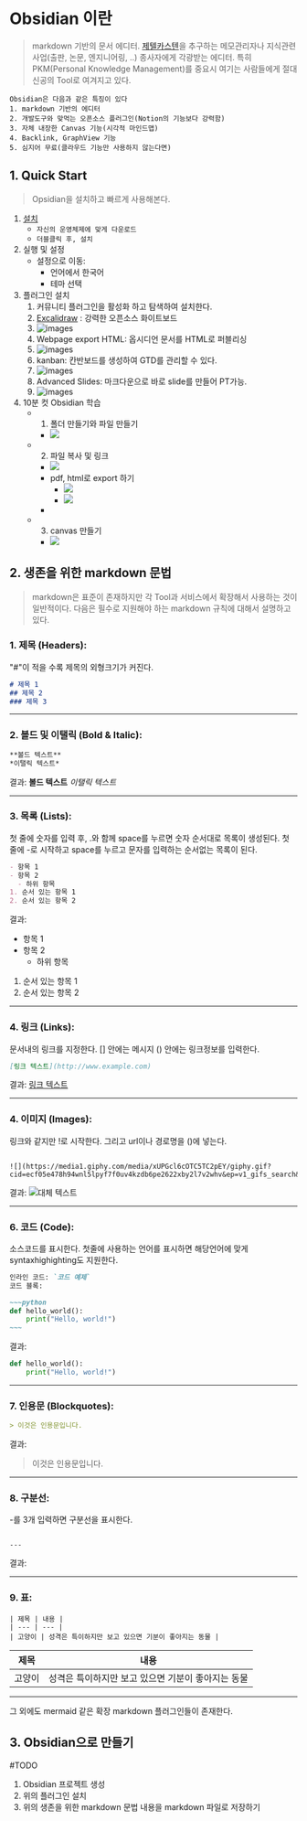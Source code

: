 # Obsidian 이란
> markdown 기반의 문서 에디터.  [제텔카스텐](https://www.google.com/search?q=%EC%A0%9C%ED%85%94%EC%B9%B4%EC%8A%A4%ED%85%90)을 추구하는 메모관리자나 지식관련사업(출판, 논문, 엔지니어링, ..) 종사자에게 각광받는 에디터. 특히 PKM(Personal Knowledge Management)를 중요시 여기는 사람들에게 절대신공의 Tool로 여겨지고 있다. 


~~~
Obsidian은 다음과 같은 특징이 있다 
1. markdown 기반의 에디터
2. 개발도구와 맞먹는 오픈소스 플러그인(Notion의 기능보다 강력함)
3. 자체 내장한 Canvas 기능(시각적 마인드맵) 
4. Backlink, GraphView 기능
5. 심지어 무료(클라우드 기능만 사용하지 않는다면)
~~~

## 1. Quick Start 
> Opsidian을 설치하고 빠르게 사용해본다. 

 1. [설치](https://obsidian.md/download)
    - `자신의 운영체제에 맞게 다운로드` 
    - `더블클릭 후, 설치` 
 2. 실행 및 설정
    - 설정으로 이동: 
	    - 언어에서 한국어
	    - 테마 선택
 3.  플러그인 설치
	 1. 커뮤니티 플러그인을 활성화 하고 탐색하여 설치한다. 
	 2. [Excalidraw](https://vintageappmaker.tistory.com/539) : 강력한 오픈소스 화이트보드 
	 3. ![images](images/obsidianpligin_0.jpg)
	 5. Webpage export HTML: 옵시디언 문서를 HTML로 퍼블리싱 
	 6. ![images](images/obsidianpligin_1.jpg)
	 7. kanban: 칸반보드를 생성하여 GTD를 관리할 수 있다. 
	 8. ![images](images/obsidianpligin_2.jpg)
	 9. Advanced Slides: 마크다운으로 바로 slide를 만들어 PT가능. 
	 10. ![images](images/obsidianpligin_3.jpg)
 4. 10분 컷 Obsidian 학습  
    - 1. 폴더 만들기와 파일 만들기
	    - ![](images/obsidian_2.gif)
    - 2. 파일 복사 및 링크
	    - ![](images/obsidian_3.gif)
	    - pdf, html로 export 하기
		    - ![](images/obsidian_4.jpg)
		    - ![](images/obsidian_5.jpg)
	    - 
    - 3. canvas 만들기
	    - ![](images/obsidian_6.gif)



## 2. 생존을 위한 markdown 문법
> markdown은 표준이 존재하지만 각 Tool과 서비스에서 확장해서 사용하는 것이 일반적이다. 다음은 필수로 지원해야 하는 markdown 규칙에 대해서 설명하고 있다. 

### 1. **제목 (Headers):** 

"#"이 적을 수록 제목의 외형크기가 커진다.
```markdown
# 제목 1
## 제목 2
### 제목 3
```

---

### 2. **볼드 및 이탤릭 (Bold & Italic):** 

```markdown
**볼드 텍스트**
*이탤릭 텍스트*
```
결과:
**볼드 텍스트** 
*이탤릭 텍스트* 

---

### 3. **목록 (Lists):** 
첫 줄에 숫자를 입력 후, .와 함께 space를 누르면 숫자 순서대로 목록이 생성된다. 첫 줄에 -로 시작하고 space를 누르고 문자를 입력하는 순서없는 목록이 된다.
```markdown
- 항목 1
- 항목 2
  - 하위 항목
1. 순서 있는 항목 1
2. 순서 있는 항목 2
```
결과:
- 항목 1 
- 항목 2
  - 하위 항목
1. 순서 있는 항목 1
2. 순서 있는 항목 2 

---

### 4. **링크 (Links):** 
문서내의 링크를 지정한다. [] 안에는 메시지 () 안에는 링크정보를 입력한다.
```markdown
[링크 텍스트](http://www.example.com)
```
결과:
[링크 텍스트](http://www.example.com/) 

---

### 4. **이미지 (Images):** 
링크와 같지만 !로 시작한다. 그리고 url이나 경로명을 ()에 넣는다.
```

![](https://media1.giphy.com/media/xUPGcl6cOTC5TC2pEY/giphy.gif?cid=ecf05e478h94wnl5lpyf7f0uv4kzdb6pe2622xby2l7v2whv&ep=v1_gifs_search&rid=giphy.gif&ct=g)

```
결과:
![대체 텍스트](https://media1.giphy.com/media/xUPGcl6cOTC5TC2pEY/giphy.gif?cid=ecf05e478h94wnl5lpyf7f0uv4kzdb6pe2622xby2l7v2whv&ep=v1_gifs_search&rid=giphy.gif&ct=g)


---
### 6. **코드 (Code):** 

소스코드를 표시한다. 첫줄에 사용하는 언어를 표시하면 해당언어에 맞게 syntaxhighighting도 지원한다.  
```markdown
인라인 코드: `코드 예제`
코드 블록:

~~~python
def hello_world():
    print("Hello, world!")
~~~

```


결과:
```python
def hello_world():
    print("Hello, world!")
```

---
### 7. **인용문 (Blockquotes):** 

```markdown
> 이것은 인용문입니다.
```
결과:
> 이것은 인용문입니다.

---
### 8. **구분선:** 
-를 3개 입력하면 구분선을 표시한다.
```

---

```
결과:

---

### 9. **표**:

```
| 제목 | 내용 |
| --- | --- |
| 고양이 | 성격은 특이하지만 보고 있으면 기분이 좋아지는 동물 |

```

| 제목 | 내용 |
| --- | --- |
| 고양이 | 성격은 특이하지만 보고 있으면 기분이 좋아지는 동물 |

---

그 외에도 mermaid 같은 확장 markdown 플러그인들이 존재한다. 

## 3. Obsidian으로 만들기
#TODO
1. Obsidian 프로젝트 생성 
2. 위의 플러그인 설치  
3. 위의 생존을 위한 markdown 문법 내용을 markdown 파일로 저장하기

